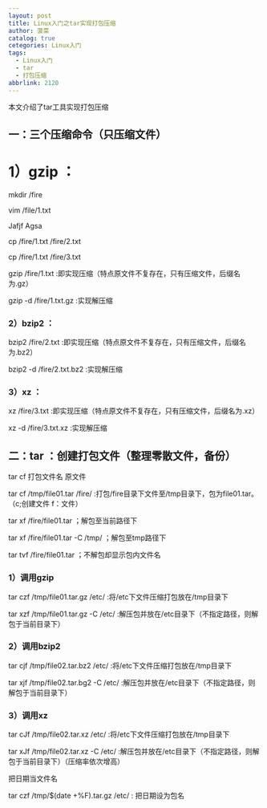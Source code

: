 ```yaml
---
layout: post
title: Linux入门之tar实现打包压缩
author: 菠菜
catalog: true
cetegories: Linux入门
tags:
  - Linux入门
  - tar
  - 打包压缩
abbrlink: 2120
---
```

本文介绍了tar工具实现打包压缩
<!--more-->
## 一：三个压缩命令（只压缩文件）
# 1）gzip   ：

mkdir  /fire

vim  /file/1.txt

Jafjf
Agsa

cp  /fire/1.txt   /fire/2.txt

cp  /fire/1.txt   /fire/3.txt

gzip  /fire/1.txt     :即实现压缩（特点原文件不复存在，只有压缩文件，后缀名为.gz）

gzip   -d  /fire/1.txt.gz    :实现解压缩

### 2）bzip2  ：

bzip2  /fire/2.txt     :即实现压缩（特点原文件不复存在，只有压缩文件，后缀名为.bz2）

bzip2   -d  /fire/2.txt.bz2    :实现解压缩

### 3）xz  ：

xz  /fire/3.txt     :即实现压缩（特点原文件不复存在，只有压缩文件，后缀名为.xz）

xz   -d  /fire/3.txt.xz    :实现解压缩

## 二：tar ：创建打包文件（整理零散文件，备份）

tar  cf  打包文件名  原文件

tar   cf  /tmp/file01.tar    /fire/    :打包/fire目录下文件至/tmp目录下，包为file01.tar。（c;创建文件 f：文件）

tar   xf   /fire/file01.tar      ；解包至当前路径下

tar   xf   /fire/file01.tar  -C   /tmp/     ；解包至tmp路径下

tar   tvf   /fire/file01.tar      ；不解包却显示包内文件名

### 1）调用gzip

tar  czf   /tmp/file01.tar.gz   /etc/    :将/etc下文件压缩打包放在/tmp目录下

tar   xzf   /tmp/file01.tar.gz   -C  /etc/    :解压包并放在/etc目录下（不指定路径，则解包于当前目录下）

### 2）调用bzip2

tar  cjf   /tmp/file02.tar.bz2   /etc/    :将/etc下文件压缩打包放在/tmp目录下

tar   xjf   /tmp/file02.tar.bg2   -C  /etc/    :解压包并放在/etc目录下（不指定路径，则解包于当前目录下）

### 3）调用xz

tar  cJf   /tmp/file02.tar.xz   /etc/    :将/etc下文件压缩打包放在/tmp目录下

tar   xJf   /tmp/file02.tar.xz   -C  /etc/    :解压包并放在/etc目录下（不指定路径，则解包于当前目录下）（压缩率依次增高）

把日期当文件名

tar  czf   /tmp/$(date +%F).tar.gz   /etc/   : 把日期设为包名









